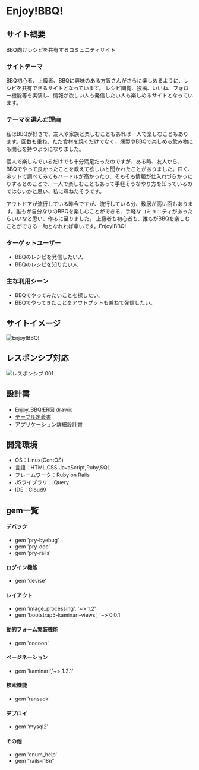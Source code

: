 # Enjoy!BBQ!

## サイト概要
BBQ向けレシピを共有するコミュニティサイト
### サイトテーマ
BBQ初心者、上級者、BBQに興味のある方皆さんがさらに楽しめるように、レシピを共有できるサイトとなっています。
レシピ閲覧、投稿、いいね、フォロー機能等を実装し、情報が欲しい人も発信したい人も楽しめるサイトとなっています。

### テーマを選んだ理由
私はBBQが好きで、友人や家族と楽しむこともあれば一人で楽しむこともあります。回数も重ね、ただ食材を焼くだけでなく、燻製やBBQで楽しめる飲み物にも関心を持つようになりました。

個人で楽しんでいるだけでも十分満足だったのですが、ある時、友人から、BBQでやって良かったことを教えて欲しいと聞かれたことがありました。曰く、ネットで調べてみてもハードルが高かったり、そもそも情報が仕入れづらかったりするとのことで、一人で楽しむこともあって手軽そうなやり方を知っているのではないかと思い、私に尋ねたそうです。

アウトドアが流行している昨今ですが、流行している分、敷居が高い面もあります。誰もが自分なりのBBQを楽しむことができる、手軽なコミュニティがあったらいいなと思い、作るに至りました。
上級者も初心者も、誰もがBBQを楽しむことができる一助となれれば幸いです。Enjoy!BBQ!

### ターゲットユーザー
* BBQのレシピを発信したい人
* BBQのレシピを知りたい人

### 主な利用シーン
* BBQでやってみたいことを探したい。
* BBQでやってきたことをアウトプットも兼ねて発信したい。

## サイトイメージ
![Enjoy!BBQ!](https://user-images.githubusercontent.com/109708488/198795023-1a5d8ac0-88a0-427d-b2a9-9c2bbcd2bae8.gif)

## レスポンシブ対応
![レスポンシブ 001](https://user-images.githubusercontent.com/109708488/198799180-1d745bb2-fea1-4c9f-8206-b14a6d290f2f.jpeg)

## 設計書
* [Enjoy_BBQ!ER図 drawio](https://user-images.githubusercontent.com/109708488/196321353-211c2fdf-c651-4639-a935-0955cc95bc6d.png)
* [テーブル定義書](https://docs.google.com/spreadsheets/d/1ufuXAlIx3xl8uH_KpReC5UO0zKuAB3Oqp9wF9wfACEo/edit?usp=sharing)
* [アプリケーション詳細設計書](https://docs.google.com/spreadsheets/d/1DeBXTaj3FzvqEp6QNo2siHBz9x6ktFSt/edit?usp=sharing&ouid=109420515576489920690&rtpof=true&sd=true)

## 開発環境
- OS：Linux(CentOS)
- 言語：HTML,CSS,JavaScript,Ruby,SQL
- フレームワーク：Ruby on Rails
- JSライブラリ：jQuery
- IDE：Cloud9
## gem一覧
#### デバック
* gem 'pry-byebug'
* gem 'pry-doc'
* gem 'pry-rails'
#### ログイン機能
* gem 'devise'
#### レイアウト
* gem 'image_processing', '~> 1.2'
* gem 'bootstrap5-kaminari-views', '~> 0.0.1'
#### 動的フォーム実装機能
* gem 'cocoon'
#### ページネーション
* gem 'kaminari','~> 1.2.1'
#### 検索機能
* gem 'ransack'
#### デプロイ
* gem 'mysql2'
#### その他
* gem 'enum_help'
* gem "rails-i18n"
